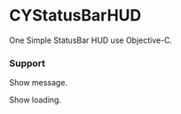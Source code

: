 # CYStatusBarHUD
One Simple StatusBar HUD use Objective-C.

### Support 

Show message.

Show loading.

